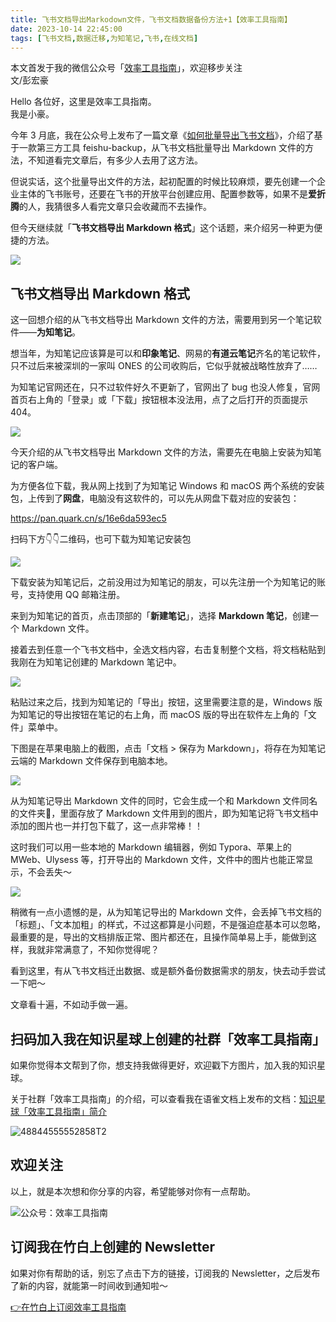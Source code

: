 ```yaml
---
title: 飞书文档导出Markodown文件，飞书文档数据备份方法+1【效率工具指南】  
date: 2023-10-14 22:45:00               
tags: [飞书文档,数据迁移,为知笔记,飞书,在线文档]                                                                               
---
```


本文首发于我的微信公众号「[效率工具指南](https://mp.weixin.qq.com/s/UFjOUR8yeEIQuRjNJuimEg)」，欢迎移步关注        
文/彭宏豪   


Hello 各位好，这里是效率工具指南。    
我是小豪。  

今年 3 月底，我在公众号上发布了一篇文章《[如何批量导出飞书文档]()》，介绍了基于一款第三方工具 feishu-backup，从飞书文档批量导出 Markdown 文件的方法，不知道看完文章后，有多少人去用了这方法。        

但说实话，这个批量导出文件的方法，起初配置的时候比较麻烦，要先创建一个企业主体的飞书账号，还要在飞书的开放平台创建应用、配置参数等，如果不是**爱折腾**的人，我猜很多人看完文章只会收藏而不去操作。     

但今天继续就「**飞书文档导出 Markdown 格式**」这个话题，来介绍另一种更为便捷的方法。     

![](https://img.penghh.fun/2023/10/14/16972888592961.jpg)


## 飞书文档导出 Markdown 格式   

这一回想介绍的从飞书文档导出 Markdown 文件的方法，需要用到另一个笔记软件——**为知笔记**。     

想当年，为知笔记应该算是可以和**印象笔记**、网易的**有道云笔记**齐名的笔记软件，只不过后来被深圳的一家叫 ONES 的公司收购后，它似乎就被战略性放弃了……   


为知笔记官网还在，只不过软件好久不更新了，官网出了 bug 也没人修复，官网首页右上角的「登录」或「下载」按钮根本没法用，点了之后打开的页面提示 404。       

![](https://img.penghh.fun/2023/10/14/16972909575097.jpg)


今天介绍的从飞书文档导出 Markdown 文件的方法，需要先在电脑上安装为知笔记的客户端。  

为方便各位下载，我从网上找到了为知笔记 Windows 和 macOS 两个系统的安装包，上传到了**网盘**，电脑没有这软件的，可以先从网盘下载对应的安装包：  

https://pan.quark.cn/s/16e6da593ec5    

扫码下方👇👇二维码，也可下载为知笔记安装包   

![](https://img.penghh.fun/2023/10/14/qrcodea--a1-5.jpg)

下载安装为知笔记后，之前没用过为知笔记的朋友，可以先注册一个为知笔记的账号，支持使用 QQ 邮箱注册。  

来到为知笔记的首页，点击顶部的「**新建笔记**」，选择 **Markdown 笔记**，创建一个 Markdown 文件。   

接着去到任意一个飞书文档中，全选文档内容，右击复制整个文档，将文档粘贴到我刚在为知笔记创建的 Markdown 笔记中。          

![](https://img.penghh.fun/2023/10/14/xin-jianmarkdown.png)


粘贴过来之后，找到为知笔记的「导出」按钮，这里需要注意的是，Windows 版为知笔记的导出按钮在笔记的右上角，而 macOS 版的导出在软件左上角的「文件」菜单中。   

下图是在苹果电脑上的截图，点击「文档 > 保存为 Markdown」，将存在为知笔记云端的 Markdown 文件保存到电脑本地。   

![](https://img.penghh.fun/2023/10/14/lc.png)


从为知笔记导出 Markdown 文件的同时，它会生成一个和 Markdown 文件同名的文件夹📁，里面存放了 Markdown 文件用到的图片，即为知笔记将飞书文档中添加的图片也一并打包下载了，这一点非常棒！！    

这时我们可以用一些本地的 Markdown 编辑器，例如 Typora、苹果上的 MWeb、Ulysess 等，打开导出的 Markdown 文件，文件中的图片也能正常显示，不会丢失～    

![](https://img.penghh.fun/2023/10/14/bd.png)


稍微有一点小遗憾的是，从为知笔记导出的 Markdown 文件，会丢掉飞书文档的「标题」、「文本加粗」的样式，不过这都算是小问题，不是强迫症基本可以忽略，最重要的是，导出的文档排版正常、图片都还在，且操作简单易上手，能做到这样，我就非常满意了，不知你觉得呢？   

看到这里，有从飞书文档迁出数据、或是额外备份数据需求的朋友，快去动手尝试一下吧～   

文章看十遍，不如动手做一遍。   

## 扫码加入我在知识星球上创建的社群「效率工具指南」  

如果你觉得本文帮到了你，想支持我做得更好，欢迎戳下方图片，加入我的知识星球。     

关于社群「效率工具指南」的介绍，可以查看我在语雀文档上发布的文档：[知识星球「效率工具指南」简介](https://www.yuque.com/penghonghao/af0aai/glwrg2dl0dqlegi6?singleDoc#)    

![48844555552858T2](https://img.penghh.fun/2023/03/25/48844555552858t2.JPG)   

## 欢迎关注     

以上，就是本次想和你分享的内容，希望能够对你有一点帮助。     

![公众号：效率工具指南](https://img.penghh.fun/2021/05/28/gong-zhong-hao-wei-bu-er-wei-ma-dailogo.png)   

## 订阅我在竹白上创建的 Newsletter   

如果对你有帮助的话，别忘了点击下方的链接，订阅我的 Newsletter，之后发布了新的内容，就能第一时间收到通知啦～  

[👉在竹白上订阅效率工具指南](https://penghh.zhubai.love/)         